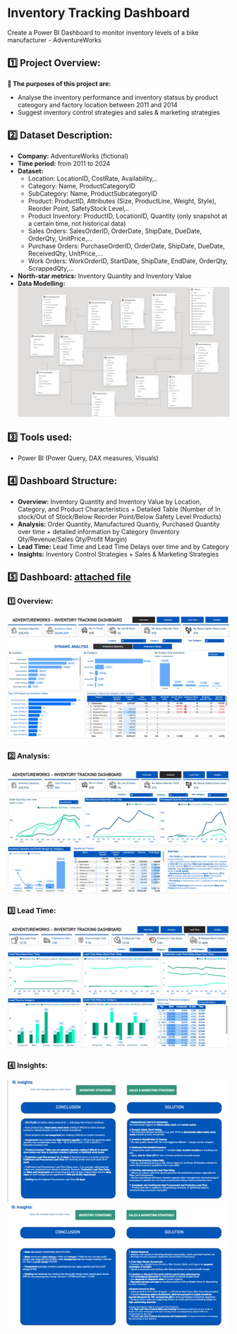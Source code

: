 # Inventory Tracking Dashboard
Create a Power BI Dashboard to monitor inventory levels of a bike manufacturer - AdventureWorks
## :one: Project Overview:
**:round_pushpin: The purposes of this project are:**
- Analyse the inventory performance and inventory statsus by product cateogory and factory location between 2011 and 2014
- Suggest inventory control strategies and sales & marketing strategies 
## :two: Dataset Description:
- **Company:** AdventureWorks (fictional)
- **Time period:** from 2011 to 2024
- **Dataset:**
  + Location: LocationID, CostRate, Availability,..
  + Category: Name, ProductCategoryID
  + SubCategory: Name, ProductSubcategoryID
  + Product: ProductID, Attributes (Size, ProductLine, Weight, Style), Reorder Point, SafetyStock Level,..
  + Product Inventory: ProductID, LocationID, Quantity (only snapshot at a certain time, not historical data)
  + Sales Orders: SalesOrderID, OrderDate, ShipDate, DueDate, OrderQty, UnitPrice,...
  + Purchase Orders: PurchaseOrderID, OrderDate, ShipDate, DueDate, ReceivedQty, UnitPrice,...
  + Work Orders: WorkOrderID, StartDate, ShipDate, EndDate, OrderQty, ScrappedQty,...
- **North-star metrics:** Inventory Quantity and Inventory Value
- **Data Modelling:**
![alt](https://github.com/NguyenPhuongNghi/Inventory-Tracking/blob/main/photos/Screenshot%202025-07-05%20165147.png?raw=true)

## :three: Tools used:
- Power BI (Power Query, DAX measures, Visuals)
## :four: Dashboard Structure:
- **Overview:** Inventory Quantity and Inventory Value by Location, Category, and Product Characteristics + Detailed Table (Number of In stock/Out of Stock/Below Reorder Point/Below Safety Level Products) <br>
- **Analysis:** Order Quantity, Manufactured Quantiy, Purchased Quantity over time + detailed information by Category (Inventory Qty/Revenue/Sales Qty/Profit Margin) <br>
- **Lead Time:** Lead Time and Lead Time Delays over time and by Category  <br>
- **Insights:** Inventory Control Strategies + Sales & Marketing Strategies
## :five: Dashboard: [attached file]()
### :one: Overview: <br>
![alt](https://github.com/NguyenPhuongNghi/Inventory-Tracking/blob/main/photos/Screenshot%202025-07-05%20165712.png?raw=true)
### :two: Analysis: <br>
![alt](https://github.com/NguyenPhuongNghi/Inventory-Tracking/blob/main/photos/Screenshot%202025-07-05%20165248.png?raw=true)
### :three: Lead Time: <br>
![alt](https://github.com/NguyenPhuongNghi/Inventory-Tracking/blob/main/photos/Screenshot%202025-07-05%20165352.png?raw=true)
### :four: Insights: <br>
![alt](https://github.com/NguyenPhuongNghi/Inventory-Tracking/blob/main/photos/Screenshot%202025-07-05%20165438.png?raw=true)
![alt](https://github.com/NguyenPhuongNghi/Inventory-Tracking/blob/main/photos/Screenshot%202025-07-05%20165514.png?raw=true)







